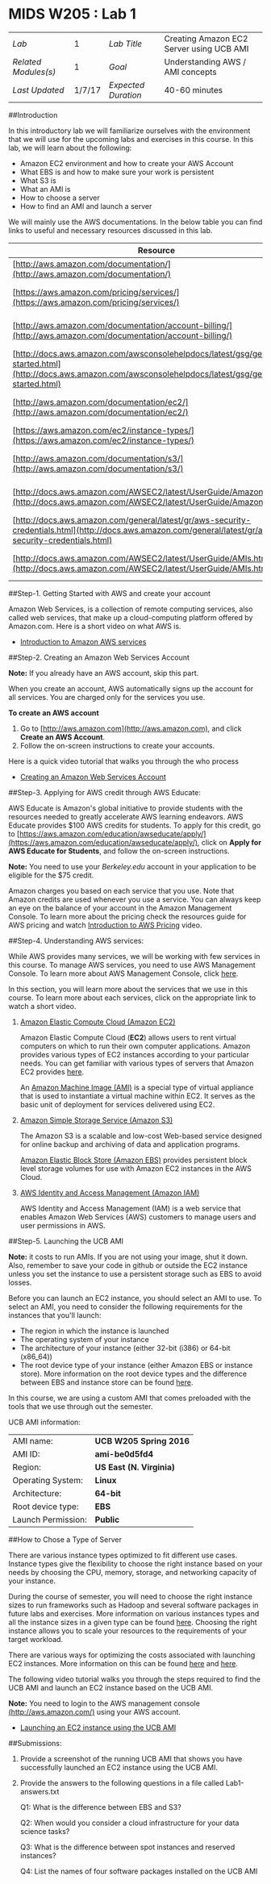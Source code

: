 # MIDS W205 : Lab 1


|                      |        |                     |                                                  |
|----------------------|--------|---------------------|--------------------------------------------------|
| *Lab*                | 1      | *Lab Title*         | Creating Amazon EC2 Server using UCB AMI         |
| *Related Modules(s)* | 1      | *Goal*              | Understanding AWS / AMI concepts                 |
| *Last Updated*       | 1/7/17 | *Expected Duration* | 40-60 minutes                                    |


##Introduction

In this introductory lab we will familiarize ourselves with the environment that we will use for
the upcoming labs and exercises in this course. In this lab, we will learn about the following:

- Amazon EC2 environment and how to create your AWS Account
- What EBS is and how to make sure your work is persistent
- What S3 is
- What an AMI is
- How to choose a server
- How to find an AMI and launch a server

We will mainly use the AWS documentations. In the below table you can find links to useful and
necessary resources discussed in this lab.

| Resource | What |
| ------------- |:-------------|
| [http://aws.amazon.com/documentation/](http://aws.amazon.com/documentation/) | AWS Documentations |
| [https://aws.amazon.com/pricing/services/](https://aws.amazon.com/pricing/services/) | AWS Pricing and cost management|
|[http://aws.amazon.com/documentation/account-billing/](http://aws.amazon.com/documentation/account-billing/)|AWS Pricing and cost management| 
|[http://docs.aws.amazon.com/awsconsolehelpdocs/latest/gsg/getting-started.html](http://docs.aws.amazon.com/awsconsolehelpdocs/latest/gsg/getting-started.html) |AWS management console|
|[http://aws.amazon.com/documentation/ec2/](http://aws.amazon.com/documentation/ec2/)|Amazon Elastic Compute Cloud (Amazon EC2) |
|[https://aws.amazon.com/ec2/instance-types/](https://aws.amazon.com/ec2/instance-types/)| EC2 instance types|
|[http://aws.amazon.com/documentation/s3/](http://aws.amazon.com/documentation/s3/)| Amazon Simple Storage Service (Amazon S3)|
|[http://docs.aws.amazon.com/AWSEC2/latest/UserGuide/AmazonEBS.html](http://docs.aws.amazon.com/AWSEC2/latest/UserGuide/AmazonEBS.html)| Amazon Elastic Block Store (Amazon EBS)|
|[http://docs.aws.amazon.com/general/latest/gr/aws-security-credentials.html](http://docs.aws.amazon.com/general/latest/gr/aws-security-credentials.html) |AWS Security Credentials|
|[http://docs.aws.amazon.com/AWSEC2/latest/UserGuide/AMIs.html](http://docs.aws.amazon.com/AWSEC2/latest/UserGuide/AMIs.html)| Amazon Machine Images|

##Step-1. Getting Started with AWS and create your account

Amazon Web Services, is a collection of remote computing services, also called web services,
that make up a cloud-computing platform offered by Amazon.com. Here is a short video on
what AWS is.

- [Introduction to Amazon AWS services](https://www.youtube.com/watch?v=mZ5H8sn_2ZI)

##Step-2. Creating an Amazon Web Services Account

**Note:** If you already have an AWS account, skip this part.

When you create an account, AWS automatically signs up the account for all services. You are charged only for the services you use.

**To create an AWS account**

1. Go to [http://aws.amazon.com](http://aws.amazon.com), and click **Create an AWS Account**.
2. Follow the on-screen instructions to create your accounts.

Here is a quick video tutorial that walks you through the who process

- [Creating an Amazon Web Services Account](https://www.youtube.com/watch?v=WviHsoz8yHk)

##Step-3. Applying for AWS credit through AWS Educate:

AWS Educate is Amazon's global initiative to provide students with the resources needed to greatly accelerate AWS learning endeavors. AWS Educate provides $100 AWS credits for
students. To apply for this credit, go to [https://aws.amazon.com/education/awseducate/apply/](https://aws.amazon.com/education/awseducate/apply/),
click on **Apply for AWS Educate for Students**, and follow the on-screen instructions.

**Note:** You need to use your *Berkeley.edu* account in your application to be eligible for the $75 credit.

Amazon charges you based on each service that you use. Note that Amazon credits are used whenever you use a service. You can always keep an eye on the balance of your account in the
Amazon Management Console. To learn more about the pricing check the resources guide for AWS pricing and watch [Introduction to AWS Pricing](https://www.youtube.com/watch?v=op_9NfAVedY) video.

##Step-4. Understanding AWS services:

While AWS provides many services, we will be working with few services in this course. To manage AWS services, you need to use AWS Management Console. To learn more about AWS
Management Console, click [here](http://docs.aws.amazon.com/awsconsolehelpdocs/latest/gsg/getting-started.html).

In this section, you will learn more about the services that we use in this course. To learn more about each services, click on the appropriate link to watch a short video.

1. [Amazon Elastic Compute Cloud (Amazon EC2)](https://www.youtube.com/watch?v=Px7ZPLq4AOU)

	Amazon Elastic Compute Cloud (**EC2**) allows users to rent virtual computers on which to run their own computer applications. Amazon provides various types of EC2 instances according to your particular needs. You can get familiar with various types of servers that Amazon EC2 provides [here](https://aws.amazon.com/ec2/instance-types/).
	
	An [Amazon Machine Image (AMI)](http://docs.aws.amazon.com/AWSEC2/latest/UserGuide/AMIs.html) is a special type of virtual appliance that is used to instantiate a virtual machine within EC2. It serves as the basic unit of deployment for services delivered using EC2.
	
2. [Amazon Simple Storage Service (Amazon S3)](https://www.youtube.com/watch?v=rKpKHulqYOQ)

	The Amazon S3 is a scalable and low-cost Web-based service designed for online backup and archiving of data and application programs.
	
	[Amazon Elastic Block Store (Amazon EBS)](https://www.youtube.com/watch?v=DKftR47Ljvw) provides persistent block level storage volumes for use with Amazon EC2 instances in the AWS Cloud.

3. [AWS Identity and Access Management (Amazon IAM)](https://www.youtube.com/watch?v=ySl1gdH_7bY)

	AWS Identity and Access Management (IAM) is a web service that enables Amazon Web Services (AWS) customers to manage users and user permissions in AWS.

##Step-5. Launching the UCB AMI

**Note:** it costs to run AMIs. If you are not using your image, shut it down. Also, remember to save your code in github or outside the EC2 instance unless you set the instance to use a persistent storage such as EBS to avoid losses.

Before you can launch an EC2 instance, you should select an AMI to use. To select an AMI, you need to consider the following requirements for the instances that you'll launch:

- The region in which the instance is launched
- The operating system of your instance
- The architecture of your instance (either 32-bit (i386) or 64-bit (x86_64))
- The root device type of your instance (either Amazon EBS or instance store). More information on the root device types and the difference between EBS and instance store can be found [here](http://docs.aws.amazon.com/AWSEC2/latest/UserGuide/ComponentsAMIs.html#storage-for-the-root-device).

In this course, we are using a custom AMI that comes preloaded with the tools that we use through out the semester.

UCB AMI information:

| | |
|---|---|
|AMI name:|             **UCB W205 Spring 2016**|
|AMI ID:|               **ami-be0d5fd4**|
|Region:|               **US East (N. Virginia)**|
|Operating System:|     **Linux**|
|Architecture:|         **64-bit**|
|Root device type:|     **EBS**|
|Launch Permission:|    **Public**|

##How to Chose a Type of Server

There are various instance types optimized to fit different use cases. Instance types give the
flexibility to choose the right instance based on your needs by choosing the CPU, memory,
storage, and networking capacity of your instance.

During the course of semester, you will need to choose the right instance sizes to run frameworks such as Hadoop and several software packages in future labs and exercises. More information on various instances types and all the instance sizes in a given type can be found [here](https://aws.amazon.com/ec2/instance-types/). Choosing the
right instance allows you to scale your resources to the requirements of your target workload.

There are various ways for optimizing the costs associated with launching EC2 instances. More information on this can be found [here](https://www.youtube.com/watch?v=XrmdkRQZhUQ) and [here](https://www.youtube.com/watch?v=kId90Q7b6kY). 

The following video tutorial walks you through the steps required to find the UCB AMI and launch an EC2 instance based on the UCB AMI.

**Note:** You need to login to the AWS management console [(http://aws.amazon.com/)](http://aws.amazon.com/) using your
AWS account.

- [Launching an EC2 instance using the UCB AMI](https://drive.google.com/file/d/0B6706xGNaPPyNEZHTkR5R19xcjA/view)

##Submissions:

1. Provide a screenshot of the running UCB AMI that shows you have successfully launched an EC2 instance using the UCB AMI.

2. Provide the answers to the following questions in a file called Lab1-answers.txt  

	Q1: What is the difference between EBS and S3?
	
	Q2: When would you consider a cloud infrastructure for your data science tasks?
	
	Q3: What is the difference between spot instances and reserved instances?
	
	Q4: List the names of four software packages installed on the UCB AMI
